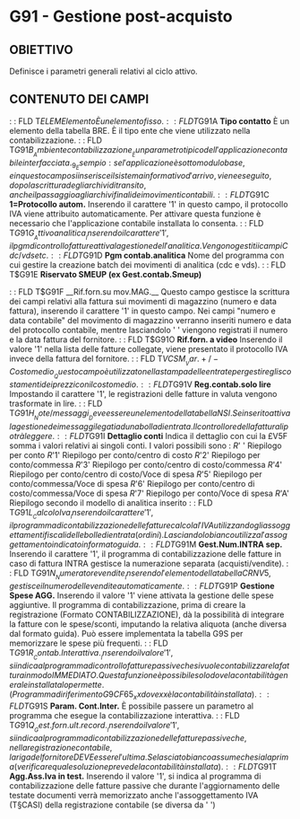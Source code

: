 # G91 - Gestione post-acquisto
## OBIETTIVO
Definisce i parametri generali relativi al ciclo attivo.
## CONTENUTO DEI CAMPI
 :  : FLD T$ELEM Elemento
È un elemento fisso.
 :  : FLD T$G91A __Tipo contatto__
È un elemento della tabella BRE. È il tipo ente che viene utilizzato nella contabilizzazione.
 :  : FLD T$G91B __Ambiente contabilizzazione__
È un parametro tipico dell'applicazione contabile interfacciata.
_9_Esempio :  se l'applicazione è sotto modulo base, e in questo campo si inserisce il sistema informativo d'arrivo, viene eseguito, dopo la scrittura degli archivi di transito, anche il passaggio agli archivi finali dei movimenti contabili.
 :  : FLD T$G91C __1=Protocollo autom.__
Inserendo il carattere '1' in questo campo, il protocollo IVA viene attribuito automaticamente. Per attivare questa funzione è necessario che l'applicazione contabile installata lo consenta.
 :  : FLD T$G91G __Attivo analitica__
Inserendo il carattere '1', il pgm di controllo fatture attiva la gestione dell'analitica. Vengono gestiti i campi Cdc/vds etc.
 :  : FLD T$G91D __Pgm contab.analitica__
Nome del programma con cui gestire la creazione batch dei movimenti di analitica (cdc e vds).
 :  : FLD T$G91E __Riservato SMEUP (ex Gest.contab.Smeup)__

 :  : FLD T$G91F __Rif.forn.su mov.MAG.__
Questo campo gestisce la scrittura dei campi relativi alla fattura sui movimenti di magazzino (numero e data fattura), inserendo il carattere '1' in questo campo. Nei campi "numero e data contabile" del movimento di magazzino verranno inseriti numero e data del protocollo contabile, mentre lasciandolo ' ' viengono registrati il numero e la data fattura del fornitore.
 :  : FLD T$G91O __Rif.forn. a video__
Inserendo il valore '1' nella lista delle fatture collegate, viene presentato il protocollo IVA invece della fattura del fornitore.
 :  : FLD T$VCSM __Var. +/- Costo medio__
Questo campo è utilizzato nella stampa delle entrate per gestire gli scostamenti dei prezzi con il costo medio.
 :  : FLD T$G91V __Reg.contab.solo lire__
Impostando il carattere '1', le registrazioni delle fatture in valuta vengono trasformate in lire.
 :  : FLD T$G91H __Note/messaggi__
Deve essere un elemento della tabella NSI. Se inserito attiva la gestione dei messaggi legati ad una bolla di entrata.
Il controllore della fattura li potrà leggere.
 :  : FLD T$G91I __Dettaglio conti__
Indica il dettaglio con cui la £V5F somma i valori relativi ai singoli conti. I valori possibili sono : 
_R_' '  Riepilogo per conto
_R_'1'  Riepilogo per conto/centro di costo
_R_'2'  Riepilogo per conto/commessa
_R_'3'  Riepilogo per conto/centro di costo/commessa
_R_'4'  Riepilogo per conto/centro di costo/Voce di spesa
_R_'5'  Riepilogo per conto/commessa/Voce di spesa
_R_'6'  Riepilogo per conto/centro di costo/commessa/Voce di spesa
_R_'7'  Riepilogo per conto/Voce di spesa
_R_'A'  Riepilogo secondo il modello di analitica inserito
 :  : FLD T$G91L __Calcolo Iva__
Inserendo il carattere '1', il programma di contabilizzazione delle fatture calcola l'IVA utilizzando gli assoggettamenti fiscali delle bolle di entrata (ordini). Lasciandolo bianco utilizza l'assoggettamento indicato in formato guida.
 :  : FLD T$G91M __Gest.Num.INTRA sep.__
Inserendo il carattere '1', il programma di contabilizzazione delle fatture in caso di fattura INTRA gestisce la numerazione separata (acquisti/vendite).
 :  : FLD T$G91N __Numeratore vendite__
Inserendo l'elemento della tabella CRNV5, gestisce il numero delle vendite automaticamente.
 :  : FLD T$G91P __Gestione Spese AGG.__
Inserendo il valore '1' viene attivata la gestione delle spese aggiuntive. Il programma di contabilizzazione, prima di creare la registrazione (Formato CONTABILIZZAZIONE), dà la possibilità di integrare la fatture con le spese/sconti, imputando la relativa aliquota (anche diversa dal formato guida).
Può essere implementata la tabella G9S per memorizzare le spese più frequenti.
 :  : FLD T$G91R __Contab.Interattiva.__
Inserendo il valore '1', si indica al programma di controllo fatture passive che si vuole contabilizzare la fattura in modo IMMEDIATO. Questa funzione è possibile solo dove la contabilità generale installata lo permette. (Programma di riferimento G9CF65_xx dove xx è la contabilità installata).
 :  : FLD T$G91S __Param. Cont.Inter.__
È possibile passere un parametro al programma che esegue la contabilizzazione interattiva.
 :  : FLD T$G91Q __Gest.forn.ult.record.__
Inserendo il valore '1', si indica al programma di contabilizzazione delle fatture passive che, nella registrazione contabile, la riga del fornitore DEVE essere l'ultima. Se lasciato bianco assume che sia la prima (verificare quale soluzione prevede la contabilità installata).
 :  : FLD T$G91T __Agg.Ass.Iva in test.__
Inserendo il valore '1', si indica al programma di contabilizzazione delle fatture passive che durante l'aggiornamento delle testate documenti verrà memorizzato anche l'assoggettamento IVA (T§CASI) della registrazione contabile (se diversa da '  ')
